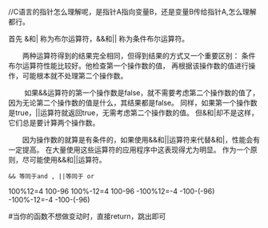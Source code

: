 //C语言的指针怎么理解呢，是指针A指向变量B，还是变量B传给指针A,怎么理解都行。

首先 &和| 称为布尔运算符，&&和|| 称为条件布尔运算符。

　　两种运算符得到的结果完全相同，但得到结果的方式又一个重要区别：
        条件布尔运算符性能比较好。他检查第一个操作数的值，
        再根据该操作数的值进行操作，可能根本就不处理第二个操作数。

　　  如果&&运算符的第一个操作数是false，就不需要考虑第二个操作数的值了，
    因为无论第二个操作数的值是什么，其结果都是false。
    同样，如果第一个操作数是true，||运算符就返回true，无需考虑第二个操作数的值。
    但&和|却不是这样，它们总是要计算两个操作数。

　　因为操作数的就算是有条件的，如果使用&&和||运算符来代替&和|，性能会有一定提高。
    在大量使用这些运算符的应用程序中这表现得尤为明显。
    作为一个原则，尽可能使用&&和||运算符。
    
    && 等同于and , ||等同于 or

100%12=4        100-96
100%-12=4       100-96
-100%12=-4      -100-(-96)
-100%-12=-4     -100-(-96)


#当你的函数不想做变动时，直接return，跳出即可